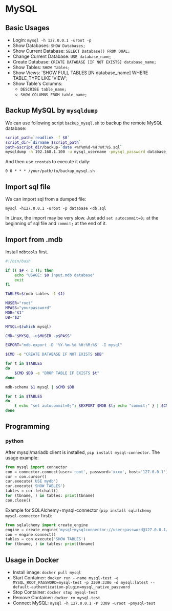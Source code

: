 
# MySQL

## Basic Usages

  * Login: `mysql -h 127.0.0.1 -uroot -p`
  * Show Databases: `SHOW Databases;`
  * Show Current Database: `SELECT Database() FROM DUAL;`
  * Change Current Database: `USE database_name`;
  * Create Database: `CREATE DATABASE [IF NOT EXISTS] database_name;`
  * Show Tables: `SHOW Tables;`
  * Show Views: `SHOW FULL TABLES [IN database_name] WHERE TABLE_TYPE LIKE 'VIEW';
  * Show Table's Columns:
    * `DESCRIBE table_name;`
    * `SHOW COLUMNS FROM table_name;`

## Backup MySQL by `mysqldump`

We can use following script `backup_mysql.sh` to backup the remote MySQL database:
```bash
script_path=`readlink -f $0`
script_dir=`dirname $script_path`
path=$script_dir/backup-`date +%Y%m%d-%H:%M:%S.sql`
mysqldump -h 192.168.1.100 -u mysql_username -pmysql_password database_name >$path
```

And then use `crontab` to execute it daily:
```crontab
0 0 * * * /your/path/to/backup_mysql.sh
```

## Import sql file

We can import sql from a dumped file:

```
mysql -h127.0.0.1 -uroot -p database <db.sql
```

In Linux, the import may be very slow. Just add `set autocommit=0;` at the beginning of sql file and `commit;` at the end of it.

## Import from .mdb

Install `mdbtools` first.

```bash
#!/bin/bash

if (( $# < 2 )); then
    echo "USAGE: $0 input.mdb database"
    exit
fi

TABLES=$(mdb-tables -1 $1)

MUSER="root"
MPASS="yourpassword"
MDB="$1"
DB="$2"

MYSQL=$(which mysql)

CMD="$MYSQL -u$MUSER -p$PASS"

EXPORT="mdb-export -D '%Y-%m-%d %H:%M:%S' -I mysql"

$CMD -e "CREATE DATABASE IF NOT EXISTS $DB"

for t in $TABLES
do
    $CMD $DB -e "DROP TABLE IF EXISTS $t"
done

mdb-schema $1 mysql | $CMD $DB

for t in $TABLES
do
    { echo "set autocommit=0;"; $EXPORT $MDB $t; echo "commit;" } | $CMD $DB
done
```

## Programming

### python

After mysql/mariadb client is installed, `pip install mysql-connector`. The usage example:

```python
from mysql import connector
con = connector.connect(user='root', password='xxxx', host='127.0.0.1')
cur = con.cursor()
cur.execute('USE mydb')
cur.execute('SHOW TABLES')
tables = cur.fetchall()
for (tbname, ) in tables: print(tbname)
con.close()
```

Example for SQLAlchemy+mysql-connector (`pip install sqlalchemy mysql-connector` first):

```python
from sqlalchemy import create_engine
engine = create_engine('mysql+mysqlconnector://user:password@127.0.0.1/mydb')
con = engine.connect()
tables = con.execute('SHOW TABLES')
for (tbname, ) in tables: print(tbname)
```

## Usage in Docker

  * Install image: `docker pull mysql`
  * Start Container: `docker run --name mysql-test -e MYSQL_ROOT_PASSWORD=mysql-test -p 3309:3306 -d mysql:latest --default-authentication-plugin=mysql_native_password`
  * Stop Container: `docker stop mysql-test`
  * Remove Container: `docker rm mysql-test`
  * Connect MySQL: `mysql -h 127.0.0.1 -P 3309 -uroot -pmysql-test`
  
